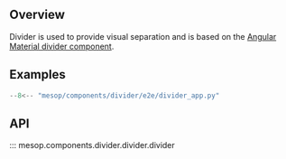 ## Overview

Divider is used to provide visual separation and is based on the [Angular Material divider component](https://material.angular.io/components/divider/overview).

## Examples

```python
--8<-- "mesop/components/divider/e2e/divider_app.py"
```

## API

::: mesop.components.divider.divider.divider
